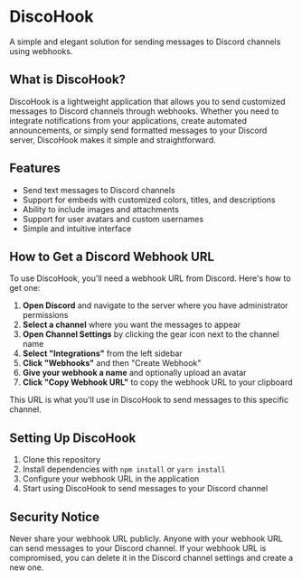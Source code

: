 # DiscoHook

A simple and elegant solution for sending messages to Discord channels using webhooks.

## What is DiscoHook?

DiscoHook is a lightweight application that allows you to send customized messages to Discord channels through webhooks. Whether you need to integrate notifications from your applications, create automated announcements, or simply send formatted messages to your Discord server, DiscoHook makes it simple and straightforward.

## Features

- Send text messages to Discord channels
- Support for embeds with customized colors, titles, and descriptions
- Ability to include images and attachments
- Support for user avatars and custom usernames
- Simple and intuitive interface

## How to Get a Discord Webhook URL

To use DiscoHook, you'll need a webhook URL from Discord. Here's how to get one:

1. **Open Discord** and navigate to the server where you have administrator permissions
2. **Select a channel** where you want the messages to appear
3. **Open Channel Settings** by clicking the gear icon next to the channel name
4. **Select "Integrations"** from the left sidebar
5. **Click "Webhooks"** and then "Create Webhook"
6. **Give your webhook a name** and optionally upload an avatar
7. **Click "Copy Webhook URL"** to copy the webhook URL to your clipboard

This URL is what you'll use in DiscoHook to send messages to this specific channel.

## Setting Up DiscoHook

1. Clone this repository
2. Install dependencies with `npm install` or `yarn install`
3. Configure your webhook URL in the application
4. Start using DiscoHook to send messages to your Discord channel

## Security Notice

Never share your webhook URL publicly. Anyone with your webhook URL can send messages to your Discord channel. If your webhook URL is compromised, you can delete it in the Discord channel settings and create a new one.
